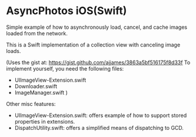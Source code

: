 # AsyncPhotos iOS(Swift)
Simple example of how to asynchronously load, cancel, and cache images loaded from the network.

This is a Swift implementation of a collection view with canceling image loads.

(Uses the gist at: https://gist.github.com/ajjames/3863a5bf516175f8d33f 
To implement yourself, you need the following files:
- UIImageView-Extension.swift
- Downloader.swift
- ImageManager.swift
)

Other misc features:
- UIImageView-Extension.swift: offers example of how to support stored properties in extensions.
- DispatchUtility.swift: offers a simplified means of dispatching to GCD.
